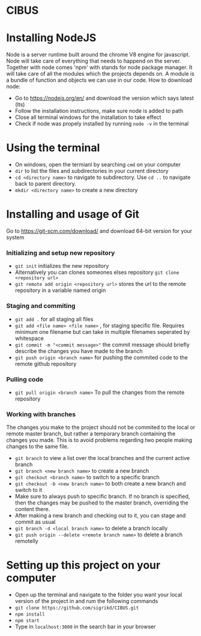 # CIBUS


# Installing NodeJS
Node is a server runtime built around the chrome V8 engine for javascript. Node will take care of everything that needs to happend on the server. Together with node comes 'npm' with stands for node package manager. It will take care of all the modules which the projects depends on. A module is a bundle of function and objects we can use in our code. 
How to download node:
* Go to https://nodejs.org/en/ and download the version which says latest (lts)
* Follow the installation instructions, make sure node is added to path
* Close all terminal windows for the installation to take effect
* Check if node was propely installed by running `node -v` in the terminal

# Using the terminal
* On windows, open the termianl by searching `cmd` on your computer
* `dir` to list the files and subdirectories in your current directory
* `cd <directory name>` to navigate to subdirectory. Use `cd ..` to navigate back to parent directory.
* `mkdir <directory name>` to create a new directory

# Installing and usage of Git
Go to https://git-scm.com/download/ and download 64-bit version for your system
### Initializing and setup new repository
* `git init` initializes the new repository
* Alternatively you can clones someones elses repository `git clone <repository url>`  
* `git remote add origin <repository url>` stores the url to the remote repository in a variable named origin

### Staging and commiting
* `git add .`  for all staging all files
* `git add <file name> <file name>` , for staging specific file. Requires minimum one filename but can take in multiple filenames seperated by whitespace
* `git commit -m "<commit message>"` the commit message should briefly describe the changes you have made to the branch
* `git push origin <branch name>` for pushing the commited code to the remote github repository

### Pulling code
* `git pull origin <branch name>` To pull the changes from the remote repository


### Working with branches
The changes you make to the project should not be commited to the local or remote master branch, but rather a temporary branch containing the changes you made. This is to avoid problems regarding two people making changes to the same file.
* `git branch` to view a list over the local branches and the current active branch
* `git branch <new branch name>` to create a new branch 
* `git checkout <branch name>` to switch to a specific branch
* `git checkout -b <new branch name>` to both create a new branch and switch to it
* Make sure to always push to specific branch. If no branch is specified, then the changes may be pushed to the master branch, overriding the content there.
* After making a new branch and checking out to it, you can stage and commit as usual
* `git branch -d <local branch name>` to delete a branch locally
* `git push origin --delete <remote branch name>` to delete a branch remotelly


# Setting up this project on your computer
* Open up the terminal and navigate to the folder you want your local version of the project in and rum the following commands
* `git clone https://github.com/sigrikd/CIBUS.git`
* `npm install`
* `npm start`
* Type in `localhost:3000` in the search bar in your browser



